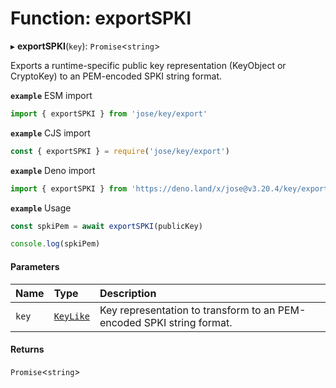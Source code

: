 # Function: exportSPKI

▸ **exportSPKI**(`key`): `Promise`<`string`\>

Exports a runtime-specific public key representation (KeyObject or CryptoKey) to an PEM-encoded SPKI string format.

**`example`** ESM import
```js
import { exportSPKI } from 'jose/key/export'
```

**`example`** CJS import
```js
const { exportSPKI } = require('jose/key/export')
```

**`example`** Deno import
```js
import { exportSPKI } from 'https://deno.land/x/jose@v3.20.4/key/export.ts'
```

**`example`** Usage
```js
const spkiPem = await exportSPKI(publicKey)

console.log(spkiPem)
```

#### Parameters

| Name | Type | Description |
| :------ | :------ | :------ |
| `key` | [`KeyLike`](../types/types.KeyLike.md) | Key representation to transform to an PEM-encoded SPKI string format. |

#### Returns

`Promise`<`string`\>

